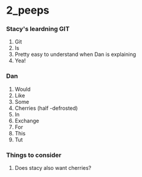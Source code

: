 # 2_peeps

### Stacy's leardning GIT
1. Git
2. Is
3. Pretty easy to understand when Dan is explaining
4. Yea!

### Dan
1. Would
2. Like
3. Some
4. Cherries (half -defrosted)
5. In
6. Exchange
7. For
8. This
9. Tut

### Things to consider
1. Does stacy also want cherries?
